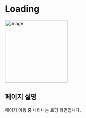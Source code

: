 # Loading

<img width="200" alt="image" src="https://github.com/softeerbootcamp-3rd/Team4-HansalChai/assets/37495809/dcf39b05-5531-4cbb-8f21-b27e529bf181">

## 페이지 설명
페이지 이동 중 나타나는 로딩 화면입니다.